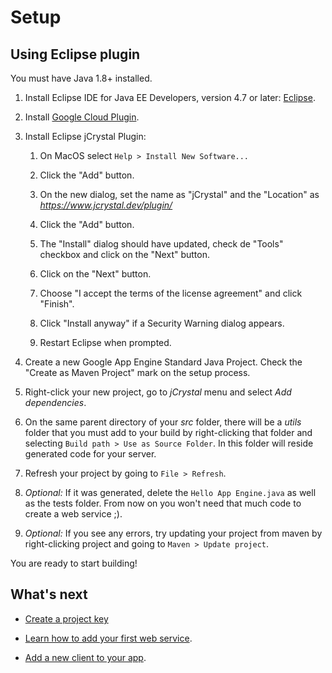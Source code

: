 # Setup

## Using Eclipse plugin
You must have Java 1.8+ installed.

1. Install Eclipse IDE for Java EE Developers, version 4.7 or later: [Eclipse](http://www.eclipse.org/downloads/eclipse-packages/). 
2. Install [Google Cloud Plugin](https://cloud.google.com/eclipse/docs/quickstart).
3. Install Eclipse jCrystal Plugin: 

    1. On MacOS select `Help > Install New Software...`

    2. Click the "Add" button.

    3. On the new dialog, set the name as "jCrystal" and the "Location" as 
 _https://www.jcrystal.dev/plugin/_

    4. Click the "Add" button.

    5. The "Install" dialog should have updated, check de "Tools" checkbox and click on the "Next" button.

    6. Click on the "Next" button.

    7. Choose "I accept the terms of the license agreement" and click "Finish".

    8. Click "Install anyway" if a Security Warning dialog appears.

    9. Restart Eclipse when prompted.

4. Create a new Google App Engine Standard Java Project. Check the "Create as Maven Project" mark on the setup process. 
5. Right-click your new project, go to _jCrystal_ menu and select _Add dependencies_. 
6. On the same parent directory of your _src_ folder, there will be a _utils_ folder that you must add to your build by right-clicking that folder and selecting `Build path > Use as Source Folder`. In this folder will reside generated code for your server.

7. Refresh your project by going to `File > Refresh`.
9. _Optional:_ If it was generated, delete the `Hello App Engine.java` as well as the tests folder. From now on you won't need that much code to create a web service ;). 
8. _Optional:_ If you see any errors, try updating your project from maven by right-clicking project and going to `Maven > Update project`.

You are ready to start building! 

## What's next
- [Create a project key](key.md)

- [Learn how to add your first web service](../server/webservices.md).
- [Add a new client to your app](../clients/general.md).


